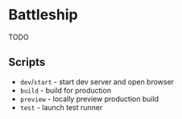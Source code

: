# Battleship
TODO

## Scripts

- `dev`/`start` - start dev server and open browser
- `build` - build for production
- `preview` - locally preview production build
- `test` - launch test runner

